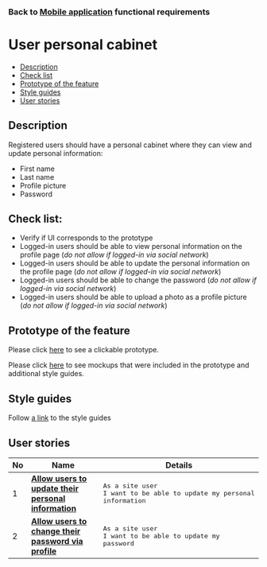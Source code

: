 ### Back to [Mobile application](/sports_hub_portal/mobile_application_features/mobile_application_features_list/README.md) functional requirements

# User personal cabinet

- [Description](#description)
- [Check list](#check-list)
- [Prototype of the feature](#prototype-of-the-feature)
- [Style guides](#style-guides)
- [User stories](#user-stories)

## Description

Registered users should have a personal cabinet where they can view and update personal information:
  - First name
  - Last name
  - Profile picture
  - Password

## Check list:

  - Verify if UI corresponds to the prototype
  - Logged-in users should be able to view personal information on the profile page (_do not allow if logged-in via social network_)
  - Logged-in users should be able to update the personal information on the profile page (_do not allow if logged-in via social network_)
  - Logged-in users should be able to change the password (_do not allow if logged-in via social network_)
  - Logged-in users should be able to upload a photo as a profile picture (_do not allow if logged-in via social network_)

## Prototype of the feature

Please click [here](https://www.figma.com/proto/JVDTph8VY9Ye7kz8BTDxhJ/1-Sports-Hub-General-Prototype?page-id=0%3A5852&node-id=0%3A7481&viewport=-1637%2C-969%2C0.37520089745521545&scaling=scale-down) to see a clickable prototype.

Please click [here](https://www.figma.com/file/egXgh8BYD7Xaa0JeMNhv9R/Manage-advertisements?node-id=0%3A1075) to see mockups that were included in the prototype and additional style guides.

## Style guides

Follow [a link](https://www.figma.com/proto/0zkkf5WC77OSpvyD6YXpFE/Style-guides?page-id=0%3A1&node-id=19%3A5368&viewport=266%2C48%2C0.54&scaling=min-zoom&starting-point-node-id=19%3A5368) to the style guides

## User stories

No           |      Name     |   Details
------------ | ------------- | -------------
1 |[**Allow users to update their personal information**](/sports_hub_portal/mobile_application_features/user_profile_update/user_stories/personal_information_update/README.md)|<pre>As a site user<br>I want to be able to update my personal information</pre>
2 |[**Allow users to change their password via profile**](/sports_hub_portal/mobile_application_features/user_profile_update/user_stories/password_update/README.md)|<pre>As a site user<br>I want to be able to update my password</pre>
